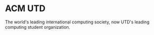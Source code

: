 # ACM UTD
The world's leading international computing society, now UTD's leading computing student organization.
